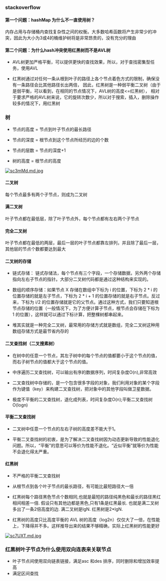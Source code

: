 ### stackoverflow

#### 第一个问题：hashMap 为什么不一直使用树？

内存占用与存储桶内查找复杂性之间的权衡。大多数哈希函数将产生非常少的冲突，因此为大小为3或4的桶维护树将是非常昂贵的，没有充分的理由

#### 第二个问题：为什么hash冲突使用红黑树而不是AVL树

- AVL树更加严格平衡，可以提供更快的查找效果，所以，对于查找密集型任务，使用AVL

- 红黑树通过对任何一条从根到叶子的路径上各个节点着色方式的限制，确保没有一条路径会比其他路径长出两倍，
  因此，红黑树是一种弱平衡二叉树（由于是弱平衡，可以看到，在相同的节点情况下，AVL树的高度<=红黑树），
  相对于要求严格的AVL树来说，它的旋转次数少，所以对于搜索，插入，删除操作较多的情况下，用红黑树

### 树

- 节点的高度 = 节点到叶子节点的最长路径

- 节点的深度 = 根节点到这个节点所经历的边的个数

- 节点的层数 = 节点的深度+1

- 树的高度 = 根节点的高度

[![sc3mMd.md.jpg](https://s3.ax1x.com/2021/01/18/sc3mMd.md.jpg)](https://imgchr.com/i/sc3mMd)


#### 二叉树

每个节点最多有两个子节点，则成为二叉树

#### 满二叉树

叶子节点都在最低层，除了叶子节点外，每个节点都有左右两个子节点

#### 完全二叉树

叶子节点都在最低的两层，最后一层的叶子节点都靠左排列，并且除了最后一层，其他层的节点个数都要达到最大

#### 二叉树的存储

- 链式存储： 链式存储法，每个节点有三个字段，一个存储数据，另外两个存储指向左右子节点的指针。大部分二叉树代码都是通过这种结构来实现的。

- 数组的顺序存储：如果节点 X 存储在数组中下标为 i 的位置，下标为 2 * i 的位置存储的就是左子节点，下标为 2 * i + 1 的位置存储的就是右子节点。反过来，下标为 i/2 的位置存储就是它的父节点。通过这种方式，我们只要知道根节点存储的位置（一般情况下，为了方便计算子节点，根节点会存储在下标为 1 的位置），这样就可以通过下标计算，把整棵树都串起来。

- 堆其实就是一种完全二叉树，最常用的存储方式就是数组，完全二叉树这种用数组存储方式是最节省内存的

#### 二叉查找树（二叉搜素树）

- 在树中的任意一个节点，其左子树中的每个节点的值都要小于这个节点的值，而右子树节点的值都大于这个节点的值。

- 中序遍历二叉查找树，可以输出有序的数据序列，时间复杂度O(n),非常高效

- 二叉查找树中存储的，是一个包含很多字段的对象，我们利用对象的某个字段作为键值（key）来构建二叉查找树，把对象中的其他字段叫做卫星数据。

- 极度不平衡的二叉查找树，退化成列表，时间复杂度O(n);平衡二叉查找树 O(logn)

#### 平衡二叉查找树

- 二叉树中任意一个节点的左右子树的高度差不能大于1。 

- 平衡二叉查找树的初衷，是为了解决二叉查找树因为动态更新导致的性能退化问题。所以，“平衡”的意思可以等价为性能不退化。“近似平衡”就等价为性能不会退化得太严重。

#### 红黑树

- 不严格的平衡二叉查找树

- 从根节点到各个叶子节点的最长路径，有可能比最短路径大一倍

- 红黑树每个路径黑色节点个数相同,也就是最短的路径纯黑色和最长的路径黑红相间相差一倍. 假设只有其他边都是黑色,只有1条是红黑最长. 也就是满二叉树多出了一条2倍高度的边. 满二叉树是lgN. 红黑树是2*lgN.

- 红黑树的高度只比高度平衡的 AVL 树的高度（log2n）仅仅大了一倍，在性能上，下降得并不多。这样推导出来的结果不够精确，实际上红黑树的性能更好

[![sc7UXT.md.jpg](https://s3.ax1x.com/2021/01/19/sc7UXT.md.jpg)](https://imgchr.com/i/sc7UXT)

### 红黑树叶子节点为什么使用双向连表来关联节点

- 叶子节点间使用双向链表链接，满足asc 和des 排序，同时删除和增加效率提高
- 满足区间查找